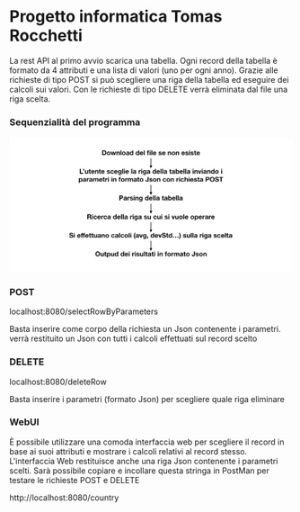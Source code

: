 # Progetto informatica Tomas Rocchetti
La rest API al primo avvio scarica una tabella. 
Ogni record della tabella è formato da 4 attributi e una lista di valori (uno per ogni anno).
Grazie alle richieste di tipo POST si può scegliere una riga della tabella ed eseguire dei calcoli sui valori.
Con le richieste di tipo DELETE verrà eliminata dal file una riga scelta.


### Sequenzialità del programma
![](https://github.com/tomasrocchetti/progetto_info/blob/master/flow.png)


### POST
localhost:8080/selectRowByParameters

Basta inserire come corpo della richiesta un Json contenente i parametri. verrà restituito un Json con tutti i calcoli effettuati sul record scelto


### DELETE
localhost:8080/deleteRow

Basta inserire i parametri (formato Json) per scegliere quale riga eliminare


### WebUI

È possibile utilizzare una comoda interfaccia web per scegliere il record in base ai suoi attributi e mostrare i calcoli relativi al record stesso.
L'interfaccia Web restituisce anche una riga Json contenente i parametri scelti. Sarà possibile copiare e incollare questa stringa in PostMan per testare le richieste POST e DELETE

http://localhost:8080/country
